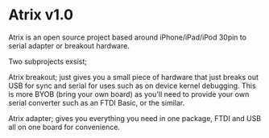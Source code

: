 # Atrix v1.0
Atrix is an open source project based around iPhone/iPad/iPod 30pin to serial adapter or breakout hardware.

Two subprojects exsist;

Atrix breakout; just gives you a small piece of hardware that just breaks out USB for sync and serial for uses such as on device kernel debugging. This is more BYOB (bring your own board) as you'll need to provide your own serial converter such as an FTDI Basic, or the similar. 

Atrix adapter; gives you everything you need in one package, FTDI and USB all on one board for convenience. 